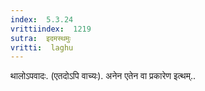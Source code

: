 ```yaml
---
index:  5.3.24
vrittiindex:  1219
sutra:  इदमस्थमुः
vritti:  laghu 
---
```


थालोऽपवादः. (एतदोऽपि वाच्यः). अनेन एतेन वा प्रकारेण इत्थम्..

